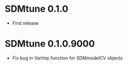 # SDMtune 0.1.0
* First release

# SDMtune 0.1.0.9000
* Fix bug in VarImp function for SDMmodelCV objects
